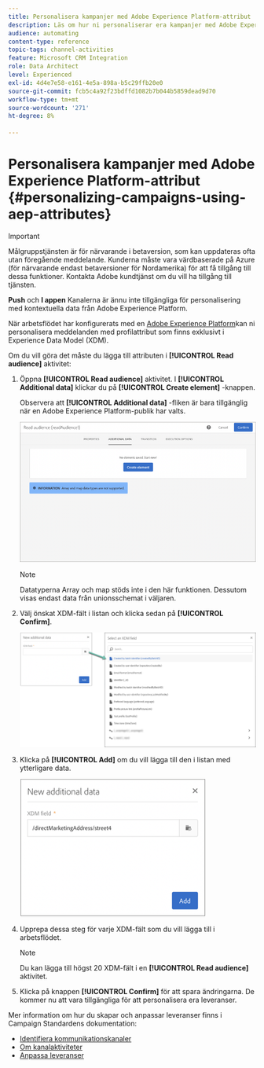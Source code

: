 ```yaml
---
title: Personalisera kampanjer med Adobe Experience Platform-attribut
description: Läs om hur ni personaliserar era kampanjer med Adobe Experience Platform-attribut.
audience: automating
content-type: reference
topic-tags: channel-activities
feature: Microsoft CRM Integration
role: Data Architect
level: Experienced
exl-id: 4d4e7e58-e161-4e5a-898a-b5c29ffb20e0
source-git-commit: fcb5c4a92f23bdffd1082b7b044b5859dead9d70
workflow-type: tm+mt
source-wordcount: '271'
ht-degree: 8%

---
```


# Personalisera kampanjer med Adobe Experience Platform-attribut {#personalizing-campaigns-using-aep-attributes}

>[!IMPORTANT]
>
>Målgruppstjänsten är för närvarande i betaversion, som kan uppdateras ofta utan föregående meddelande. Kunderna måste vara värdbaserade på Azure (för närvarande endast betaversioner för Nordamerika) för att få tillgång till dessa funktioner. Kontakta Adobe kundtjänst om du vill ha tillgång till tjänsten.
>
>**Push** och **I appen** Kanalerna är ännu inte tillgängliga för personalisering med kontextuella data från Adobe Experience Platform.

När arbetsflödet har konfigurerats med en [Adobe Experience Platform](../../integrating/using/aep-about-audience-destinations-service.md)kan ni personalisera meddelanden med profilattribut som finns exklusivt i Experience Data Model (XDM).

Om du vill göra det måste du lägga till attributen i **[!UICONTROL Read audience]** aktivitet:

1. Öppna **[!UICONTROL Read audience]** aktivitet. I **[!UICONTROL Additional data]** klickar du på **[!UICONTROL Create element]** -knappen.

   Observera att **[!UICONTROL Additional data]** -fliken är bara tillgänglig när en Adobe Experience Platform-publik har valts.

   ![](assets/aep_wkf_readaudience_attributes.png)

   >[!NOTE]
   >
   >Datatyperna Array och map stöds inte i den här funktionen. Dessutom visas endast data från unionsschemat i väljaren.

1. Välj önskat XDM-fält i listan och klicka sedan på **[!UICONTROL Confirm]**.

   ![](assets/aep_wkf_readaudience_perso1.png)

1. Klicka på **[!UICONTROL Add]** om du vill lägga till den i listan med ytterligare data.

   ![](assets/aep_wkf_readaudience_perso3.png)

1. Upprepa dessa steg för varje XDM-fält som du vill lägga till i arbetsflödet.

   >[!NOTE]
   >
   >Du kan lägga till högst 20 XDM-fält i en **[!UICONTROL Read audience]** aktivitet.

1. Klicka på knappen **[!UICONTROL Confirm]** för att spara ändringarna. De kommer nu att vara tillgängliga för att personalisera era leveranser.

Mer information om hur du skapar och anpassar leveranser finns i Campaign Standardens dokumentation:

* [Identifiera kommunikationskanaler](../../channels/using/get-started-communication-channels.md)
* [Om kanalaktiviteter](../../automating/using/about-channel-activities.md)
* [Anpassa leveranser](../../designing/using/personalization.md)
